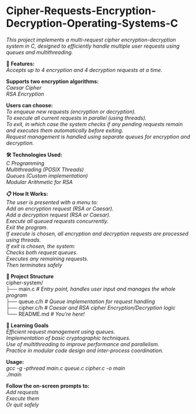 # Cipher-Requests-Encryption-Decryption-Operating-Systems-C
_This project implements a multi-request cipher encryption-decryption system in C, designed to efficiently handle multiple user requests using queues and multithreading._  

**🚀 Features:**  
_Accepts up to 4 encryption and 4 decryption requests at a time._  
  
**Supports two encryption algorithms:**  
_Caesar Cipher  
RSA Encryption_  

**Users can choose:**  
_To enqueue new requests (encryption or decryption).  
To execute all current requests in parallel (using threads).  
To exit, in which case the system checks if any pending requests remain and executes them automatically before exiting.  
Request management is handled using separate queues for encryption and decryption._  
  
**🛠 Technologies Used:**  
_C Programming  
Multithreading (POSIX Threads)  
Queues (Custom implementation)  
Modular Arithmetic for RSA_  
  
**📋 How It Works:**  
_The user is presented with a menu to:  
Add an encryption request (RSA or Caesar).  
Add a decryption request (RSA or Caesar).  
Execute all queued requests concurrently.  
Exit the program.  
If execute is chosen, all encryption and decryption requests are processed using threads.  
If exit is chosen, the system:  
Checks both request queues.  
Executes any remaining requests.  
Then terminates safely_  
  
**📁 Project Structure**  
cipher-system/  
├── main.c             _# Entry point, handles user input and manages the whole program_  
├── queue.c/h          _# Queue implementation for request handling_  
├── cipher.c/h         _# Caesar and RSA cipher Encryption/Decryption logic_  
└── README.md          _# You're here!_  
  
**🧠 Learning Goals**  
_Efficient request management using queues.  
Implementation of basic cryptographic techniques.  
Use of multithreading to improve performance and parallelism.  
Practice in modular code design and inter-process coordination._  
  
**Usage:**  
_gcc -g -pthread main.c queue.c cipher.c -o main  
./main_  
  
**Follow the on-screen prompts to:**  
_Add requests  
Execute them  
Or quit safely_  
